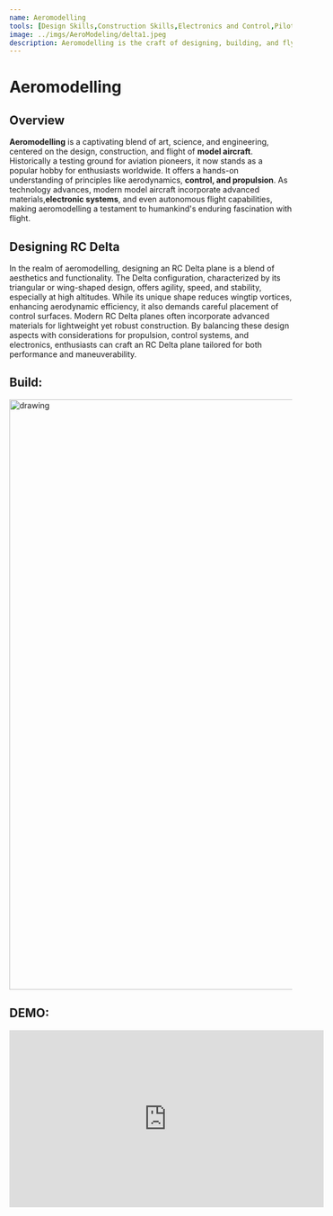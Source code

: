 ```yaml
---
name: Aeromodelling
tools: [Design Skills,Construction Skills,Electronics and Control,Piloting Skills,Troubleshooting and Repair,Simulation,Safety,Customization and Optimization]
image: ../imgs/AeroModeling/delta1.jpeg
description: Aeromodelling is the craft of designing, building, and flying miniature aircraft. Often scaled-down versions of real planes, these models can be powered or unpowered. Used for recreation, competition, or education, aeromodelling blends art with engineering, offering insights into flight principles and fostering hands-on creativity.
---
```

# **Aeromodelling**
## Overview
**Aeromodelling** is a captivating blend of art, science, and engineering, centered on the design, construction, and flight of **model aircraft**. Historically a testing ground for aviation pioneers, it now stands as a popular hobby for enthusiasts worldwide. It offers a hands-on understanding of principles like aerodynamics, **control, and propulsion**. As technology advances, modern model aircraft incorporate advanced materials,**electronic systems**, and even autonomous flight capabilities, making aeromodelling a testament to humankind's enduring fascination with flight.

## Designing RC Delta
In the realm of aeromodelling, designing an RC Delta plane is a blend of aesthetics and functionality. The Delta configuration, characterized by its triangular or wing-shaped design, offers agility, speed, and stability, especially at high altitudes. While its unique shape reduces wingtip vortices, enhancing aerodynamic efficiency, it also demands careful placement of control surfaces. Modern RC Delta planes often incorporate advanced materials for lightweight yet robust construction. By balancing these design aspects with considerations for propulsion, control systems, and electronics, enthusiasts can craft an RC Delta plane tailored for both performance and maneuverability.
## Build: 
<img src="../imgs/AeroModeling/delta1.jpeg" alt="drawing" width="1050"/>

## DEMO:
<iframe width="560" height="315" src="https://www.youtube.com/embed/lj6fSuU0Zqg?si=kccGUejS8ZEl2uot&amp;start=3" title="YouTube video player" frameborder="0" allow="accelerometer; autoplay; clipboard-write; encrypted-media; gyroscope; picture-in-picture; web-share" allowfullscreen></iframe>